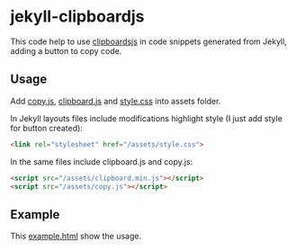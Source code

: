 # jekyll-clipboardjs

This code help to use [clipboardsjs](https://clipboardjs.com/) in code snippets generated from Jekyll, adding a button to copy code.


## Usage

Add [copy.js](copy.js), [clipboard.js](clipboard.js) and [style.css](style.css) into assets folder.

In Jekyll layouts files include modifications highlight style (I just add style for button created):
```html
<link rel="stylesheet" href="/assets/style.css">
```

In the same files include clipboard.js and copy.js:
```html
<script src="/assets/clipboard.min.js"></script>
<script src="/assets/copy.js"></script>
```

## Example

This [example.html](example.html) show the usage.

